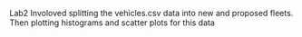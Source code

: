 Lab2 Involoved splitting the vehicles.csv data into new and proposed fleets. Then plotting histograms and scatter plots for this data